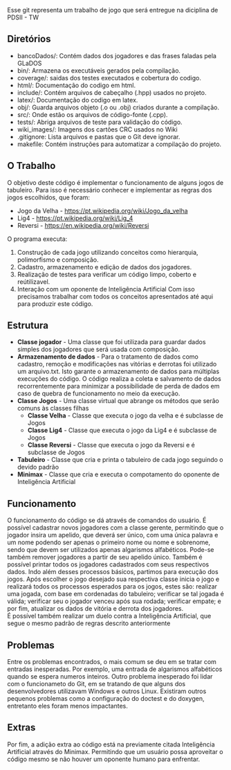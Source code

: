 Esse git representa um trabalho de jogo que será entregue na diciplina de PDSII - TW

Diretórios
-
- bancoDados/: Contém dados dos jogadores e das frases faladas pela GLaDOS
- bin/: Armazena os executáveis gerados pela compilação.
- coverage/: saidas dos testes executados e cobertura do codigo.
- html/: Documentação do codigo em html.
- include/: Contém arquivos de cabeçalho (.hpp) usados no projeto.
- latex/: Documentação do codigo em latex.
- obj/: Guarda arquivos objeto (.o ou .obj) criados durante a compilação.
- src/: Onde estão os arquivos de código-fonte (.cpp).
- tests/: Abriga arquivos de teste para validação do código.
- wiki_images/: Imagens dos cartões CRC usados no Wiki
- .gitignore: Lista arquivos e pastas que o Git deve ignorar.
- makefile: Contém instruções para automatizar a compilação do projeto.


O Trabalho
-
  O objetivo deste código é implementar o funcionamento de alguns jogos de tabuleiro. Para isso é necessário conhecer e implementar as regras dos jogos escolhidos, que foram: 
- Jogo da Velha - https://pt.wikipedia.org/wiki/Jogo_da_velha
- Lig4 - https://pt.wikipedia.org/wiki/Lig_4
- Reversi - https://en.wikipedia.org/wiki/Reversi

O programa executa:
1. Construção de cada jogo utilizando conceitos como hierarquia, polimorfismo e composição.
2. Cadastro, armazenamento e edição de dados dos jogadores.
3. Realização de testes para verificar um código limpo, coberto e reútilizavel.
4. Interação com um oponente de Inteligência Artificial
Com isso precisamos trabalhar com todos os conceitos apresentados até aqui para produzir este código.

Estrutura
-
  - **Classe jogador** - Uma classe que foi utilizada para guardar dados simples dos jogadores que será usada com composição.
  - **Armazenamento de dados** - Para o tratamento de dados como cadastro, remoção e modificações nas vitórias e derrotas foi utilizado um arquivo.txt. Isto garante o armazenamento de dados para múltiplas execuções do código.
  O código realiza a coleta e salvamento de dados recorrentemente para minimizar a possibilidade de perda de dados em caso de quebra de funcionamento no meio da execução.
  - **Classe Jogos** - Uma classe virtual que abrange os métodos que serão comuns às classes filhas
    - **Classe Velha** - Classe que executa o jogo da velha e é subclasse de Jogos
    - **Classe Lig4** - Classe que executa o jogo da Lig4 e é subclasse de Jogos
    - **Classe Reversi** - Classe que executa o jogo da Reversi e é subclasse de Jogos
  - **Tabuleiro** - Classe que cria e printa o tabuleiro de cada jogo seguindo o devido padrão
  - **Minimax** - Classe que cria e executa o compotamento do oponente de Inteligência Artificial

Funcionamento
-
O funcionamento do código se dá através de comandos do usuário. É possível cadastrar novos jogadores com a classe gerente, permitindo que o jogador insira um apelido, que deverá ser único, com uma única palavra e um nome podendo ser apenas o primeiro nome ou nome e sobrenome, sendo que devem ser utilizados apenas algarismos alfabéticos. Pode-se também remover jogadores a partir de seu apelido único. Também é possível printar todos os jogadores cadastrados com seus respectivos dados. 
Indo além desses processos básicos, partimos para execução dos jogos. Após escolher o jogo desejado sua respectiva classe inicia o jogo e realizará todos os processos esperados para os jogos, estes são: realizar uma jogada, com base em cordenadas do tabuleiro; verificar se tal jogada é válida; verificar seu o jogador venceu após sua rodada; verificar empate; e por fim, atualizar os dados de vitória e derrota dos jogadores.  
É possível também realizar um duelo contra a Inteligência Artificial, que segue o mesmo padrão de regras descrito anteriormente

Problemas
-
Entre os problemas encontrados, o mais comum se deu em se tratar com entradas inesperadas. Por exemplo, uma entrada de algarismos alfabéticos quando se espera numeros inteiros. Outro problema inesperado foi lidar com o funcionameto do Git, em se tratando de que alguns dos desenvolvedores utilizavam Windows e outros Linux. Existiram outros pequenos problemas como a configuração do doctest e do doxygen, entretanto eles foram menos impactantes.

Extras
-
Por fim, a adição extra ao código está na previamente citada Inteligência Artificial através do Minimax. Permitindo que um usuário possa aproveitar o código mesmo se não houver um oponente humano para enfrentar.
